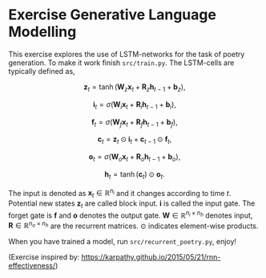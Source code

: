 # Exercise Generative Language Modelling

This exercise explores the use of LSTM-networks for the task of poetry generation.
To make it work finish `src/train.py`. The LSTM-cells are typically defined as,

$$        \mathbf{z}_t = \tanh( \mathbf{W}_z \mathbf{x}_t + \mathbf{R}_z \mathbf{h}_{t-1}  + \mathbf{b}_z),  $$

$$\mathbf{i}_t =  \sigma( \mathbf{W}_i \mathbf{x}_t + \mathbf{R}_i \mathbf{h}_{t-1} +\mathbf{b}_i), $$

$$  \mathbf{f}_t = \sigma(\mathbf{W}_f \mathbf{x}_t + \mathbf{R}_f \mathbf{h}_{t-1} + \mathbf{b}_f), $$

$$ \mathbf{c}_t = \mathbf{z}_t \odot \mathbf{i}_t + \mathbf{c}_{t-1} \odot \mathbf{f}_t, $$

$$  \mathbf{o}_t = \sigma(\mathbf{W}_o \mathbf{x}_t + \mathbf{R}_o \mathbf{h}_{t-1} + \mathbf{b}_o), $$

$$ \mathbf{h}_t = \tanh(\mathbf{c}_t) \odot \mathbf{o}_t. $$

The input is denoted as $\mathbf{x}_t \in \mathbb{R}^{n_i}$ and it changes according to time $t$.
Potential new states $\mathbf{z}_t$ are called block input. 
$\mathbf{i}$ is called the input gate. The forget gate is $\mathbf{f}$ and $\mathbf{o}$ denotes the output gate.
$\mathbf{W} \in \mathbb{R}^{n_i \times n_h}$ denotes input,
$\mathbf{R} \in \mathbb{R}^{n_o \times n_h}$ are the recurrent matrices.
$\odot$ indicates element-wise products. 


When you have trained a model, run `src/recurrent_poetry.py`, enjoy!

(Exercise inspired by: https://karpathy.github.io/2015/05/21/rnn-effectiveness/)
